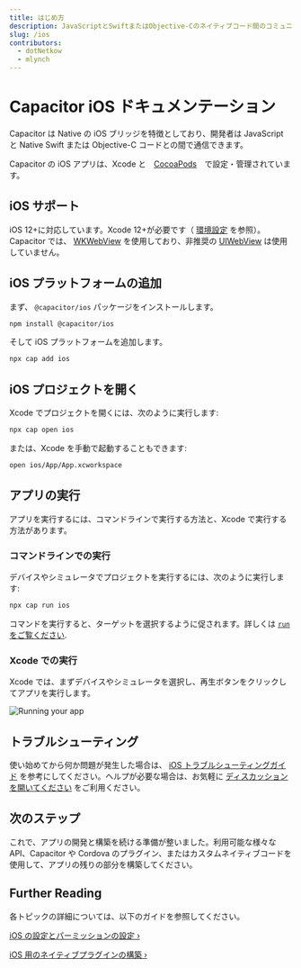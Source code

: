 ```yaml
---
title: はじめ方
description: JavaScriptとSwiftまたはObjective-Cのネイティブコード間のコミュニケーション
slug: /ios
contributors:
  - dotNetkow
  - mlynch
---
```


# Capacitor iOS ドキュメンテーション

Capacitor は Native の iOS ブリッジを特徴としており、開発者は JavaScript と Native Swift または Objective-C コードとの間で通信できます。

Capacitor の iOS アプリは、Xcode と　[CocoaPods](https://cocoapods.org/)　で設定・管理されています。

## iOS サポート

iOS 12+に対応しています。Xcode 12+が必要です（ [環境設定](/docs/getting-started/environment-setup#ios-development) を参照）。Capacitor では、 [WKWebView](https://developer.apple.com/documentation/webkit/wkwebview) を使用しており、非推奨の [UIWebView](https://developer.apple.com/documentation/uikit/uiwebview) は使用していません。

## iOS プラットフォームの追加

まず、 `@capacitor/ios` パッケージをインストールします。

```bash
npm install @capacitor/ios
```

そして iOS プラットフォームを追加します。

```bash
npx cap add ios
```

## iOS プロジェクトを開く

Xcode でプロジェクトを開くには、次のように実行します:

```bash
npx cap open ios
```

または、Xcode を手動で起動することもできます:

```bash
open ios/App/App.xcworkspace
```

## アプリの実行

アプリを実行するには、コマンドラインで実行する方法と、Xcode で実行する方法があります。

### コマンドラインでの実行

デバイスやシミュレータでプロジェクトを実行するには、次のように実行します:

```bash
npx cap run ios
```

コマンドを実行すると、ターゲットを選択するように促されます。詳しくは [ `run` をご覧ください](/docs/cli/run).

### Xcode での実行

Xcode では、まずデバイスやシミュレータを選択し、再生ボタンをクリックしてアプリを実行します。

![Running your app](../../../static/img/v4/docs/ios/running.png)

## トラブルシューティング

使い始めてから何か問題が発生した場合は、 [iOS トラブルシューティングガイド](/docs/ios/troubleshooting) を参考にしてください。ヘルプが必要な場合は、お気軽に [ディスカッションを開いてください](https://github.com/ionic-team/capacitor/discussions/) をご利用ください。

## 次のステップ

これで、アプリの開発と構築を続ける準備が整いました。利用可能な様々な API、Capacitor や Cordova のプラグイン、またはカスタムネイティブコードを使用して、アプリの残りの部分を構築してください。

## Further Reading

各トピックの詳細については、以下のガイドを参照してください。

[iOS の設定とパーミッションの設定 &#8250;](/docs/ios/configuration)

[iOS 用のネイティブプラグインの構築 &#8250;](/docs/plugins)
